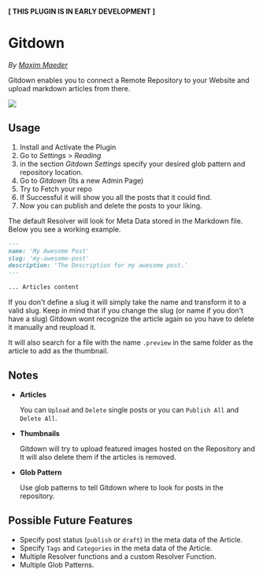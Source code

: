 **[ THIS PLUGIN IS IN EARLY DEVELOPMENT ]**

# Gitdown
*By [Maxim Maeder](https://maximmaeder.com/)*

Gitdown enables you to connect a Remote Repository to your Website and upload markdown articles from there.

![](https://raw.githubusercontent.com/Maximinodotpy/Gitdown/master/images/gitdown.png)

## Usage

1. Install and Activate the Plugin
2. Go to *Settings* > *Reading* 
3. in the section *Gitdown Settings* specify your desired glob pattern and repository location.
4. Go to *Gitdown* (Its a new Admin Page)
5. Try to Fetch your repo
6. If Successful it will show you all the posts that it could find.
7. Now you can publish and delete the posts to your liking.

The default Resolver will look for Meta Data stored in the Markdown file. Below you see a working example.

```md
---
name: 'My Awesome Post'
slug: 'my-awesome-post'
description: 'The Description for my awesome post.'
---

... Articles content
```

If you don't define a slug it will simply take the name and transform it to a valid slug. Keep in mind that if you change the slug (or name if you don't have a slug) Gitdown wont recognize the article again so you have to delete it manually and reupload it.

It will also search for a file with the name `.preview` in the same folder as the article to add as the thumbnail.
 
## Notes

- **Articles**

    You can `Upload` and `Delete` single posts or you can `Publish All` and `Delete All`.

- **Thumbnails**

    Gitdown will try to upload featured images hosted on the Repository and It will also delete them if the articles is removed.

- **Glob Pattern**

    Use glob patterns to tell Gitdown where to look for posts in the repository.

## Possible Future Features
- Specify post status (`publish` or `draft`) in the meta data of the Article.
- Specify `Tags` and `Categories` in the meta data of the Article.
- Multiple Resolver functions and a custom Resolver Function.
- Multiple Glob Patterns.